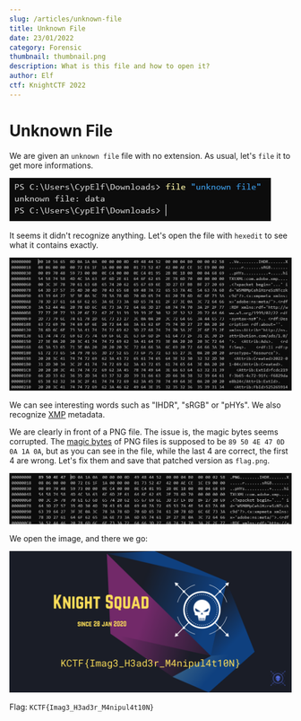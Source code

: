```yaml
---
slug: /articles/unknown-file
title: Unknown File
date: 23/01/2022
category: Forensic
thumbnail: thumbnail.png
description: What is this file and how to open it?
author: Elf
ctf: KnightCTF 2022
---
```


# Unknown File

We are given an `unknown file` file with no extension. As usual, let's `file` it to get more informations.

![](file.png)

It seems it didn't recognize anything. Let's open the file with `hexedit` to see what it contains exactly.

![](hexedit.png)

We can see interesting words such as "IHDR", "sRGB" or "pHYs". We also recognize [XMP](https://en.wikipedia.org/wiki/Extensible_Metadata_Platform) metadata.

We are clearly in front of a PNG file. The issue is, the magic bytes seems corrupted. The [magic bytes](https://en.wikipedia.org/wiki/List_of_file_signatures) of PNG files is supposed to be `89 50 4E 47 0D 0A 1A 0A`, but as you can see in the file, while the last 4 are correct, the first 4 are wrong. Let's fix them and save that patched version as `flag.png`.

![](patched.png)

We open the image, and there we go:

![](flag.png)

Flag: `KCTF{Imag3_H3ad3r_M4nipul4t10N}`